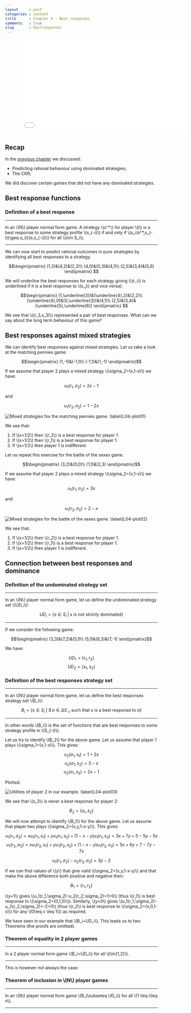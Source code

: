 ```yaml
---
layout     : post
categories : content
title      : Chapter 4 - Best responses
comments   : true
slug       : bestresponses
---
```


<div class="video">
    <figure>
    <iframe width="560" height="315" src="//www.youtube.com/embed/BQhIkE5oQhk" frameborder="0" allowfullscreen></iframe>
    </figure>
</div>

## Recap

In the [previous chapter]({{site.baseurl}}/Content/Chapter_03-Dominance) we discussed:

- Predicting rational behaviour using dominated strategies;
- The CKR;

We did discover certain games that did not have any dominated strategies.

## Best response functions

### Definition of a best response

---

In an \\(N\\) player normal form game. A strategy \\(s^\*\\) for player \\(i\\) is a best response to some strategy profile \\(s_{-i}\\) if and only if \\(u_i(s^\*,s\_{-i})\geq u\_{i}(s,s\_{-i})\\) for all \\(s\in S_i\\).

---

We can now start to predict rational outcomes in pure strategies by identifying all best responses to a strategy.

$$\begin{pmatrix}
(1,3)&(4,2)&(2,2)\\
(4,0)&(0,3)&(4,1)\\
(2,5)&(3,4)&(5,6)
\end{pmatrix}
$$

We will underline the best responses for each strategy giving (\\(r_i\\) is underlined if it is a best response to \\(s_j\\) and vice versa):

$$\begin{pmatrix}
(1,\underline{3})&(\underline{4},2)&(2,2)\\
(\underline{4},0)&(0,\underline{3})&(4,1)\\
(2,5)&(3,4)&(\underline{5},\underline{6})
\end{pmatrix}
$$

We see that \\((r_3,s_3)\\) represented a pair of best responses. What can we say about the long term behaviour of this game?

## Best responses against mixed strategies

We can identify best responses against mixed strategies. Let us take a look at the matching pennies game:

$$\begin{pmatrix}
(1,-1)&(-1,1)\\
(-1,1)&(1,-1)
\end{pmatrix}$$

If we assume that player 2 plays a mixed strategy \\(\sigma_2=(x,1-x)\\) we have:

$$u_1(r_1,\sigma_2)=2x-1$$

and

$$u_1(r_2,\sigma_2)=1-2x$$

![Mixed strategies fox the matching pennies game. \label{L04-plot01}]({{site.baseurl}}/Content/plots/L04-plot01.png)

We see that:

1. If \\(x<1/2\\) then \\(r_2\\) is a best response for player 1.
2. If \\(x>1/2\\) then \\(r_1\\) is a best response for player 1.
3. If \\(x=1/2\\) then player 1 is indifferent.

Let us repeat this exercise for the battle of the sexes game.

$$\begin{pmatrix}
(3,2)&(0,0)\\
(1,1)&(2,3)
\end{pmatrix}$$

If we assume that player 2 plays a mixed strategy \\(\sigma_2=(x,1-x)\\) we have:

$$u_1(r_1,\sigma_2)=3x$$

and

$$u_1(r_2,\sigma_2)=2-x$$

![Mixed strategies for the battle of the sexes game. \label{L04-plot02}]({{site.baseurl}}/Content/plots/L04-plot02.png)

We see that:

1. If \\(x<1/2\\) then \\(r_2\\) is a best response for player 1.
2. If \\(x>1/2\\) then \\(r_1\\) is a best response for player 1.
3. If \\(x=1/2\\) then player 1 is indifferent.

## Connection between best responses and dominance

### Definition of the undominated strategy set

---

In an \\(N\\) player normal form game, let us define the undominated strategy set \\(UD_i\\):

$$UD_i=\{s\in S_i\;|\; \text{s is not strictly dominated}\}$$

---

If we consider the following game:

$$\begin{pmatrix}
(3,3)&(7,2)&(5,1)\\
(5,1)&(6,3)&(7,-1)
\end{pmatrix}$$

We have:

$$UD_1=\{r_1,r_2\}$$
$$UD_2=\{s_1,s_2\}$$

### Definition of the best responses strategy set

---

In an \\(N\\) player normal form game, let us define the best responses strategy set \\(B_i\\):

$$B_i=\{s\in S_i\;|\; \exists\;\sigma\in\Delta S_{-i}\text{ such that }s \text{ is a best response to }\sigma\}$$

---

In other words \\(B_i\\) is the set of functions that are best responses to some strategy profile in \\(S_{-i}\\).

Let us try to identify \\(B_2\\) for the above game. Let us assume that player 1 plays \\(\sigma_1=(x,1-x)\\). This gives:

$$u_2(\sigma_1,s_1)=1+2x$$
$$u_2(\sigma_1,s_2)=3-x$$
$$u_2(\sigma_1,s_3)=2x-1$$

Plotted:

![Utilities of player 2 in our example. \label{L04-plot03}]({{site.baseurl}}/Content/plots/L04-plot03.png)

We see that \\(s_3\\) is never a best response for player 2:

$$B_2=\{s_1,s_2\}$$

We will now attempt to identify \\(B_1\\) for the above game. Let us assume that player two plays \\(\sigma_2=(x,y,1-x-y)\\). This gives:

$$u_1(r_1,\sigma_2)=xu_1(r_1,s_1)+yu_1(r_1,s_2)+(1-x-y)u_1(r_1,s_3)=3x+7y+5-5y-5x$$
$$u_1(r_2,\sigma_2)=xu_1(r_2,s_1)+yu_1(r_2,s_2)+(1-x-y)u_1(r_2,s_3)=5x+6y+7-7y-7x$$

$$u_1(r_1,\sigma_2)-u_2(r_2,\sigma_2)=3y - 2$$

If we can find values of \\(y\\) that give valid \\(\sigma_2=(x,y,1-x-y)\\) and that make the above difference both positive and negative then:

$$B_1=\{r_1,r_2\}$$

\\(y=1\\) gives \\(u_1(r_1,\sigma_2)-u_2(r_2,\sigma_2)=1>0\\) (thus \\(r_1\\) is best response to \\(\sigma_2=(0,1,0)\\)).
Similarly, \\(y=0\\) gives \\(u_1(r_1,\sigma_2)-u_2(r_2,\sigma_2)=-2<0\\) (thus \\(r_2\\) is best response to \\(\sigma_2=(x,0,1-x)\\) for any \\(0\leq x \leq 1\\)) as required.

We have seen in our example that \\(B_i=UD_i\\). This leads us to two Theorems (the proofs are omitted).

### Theorem of equality in 2 player games

---

In a 2 player normal form game \\(B_i=UD_i\\) for all \\(i\in\{1,2\}\\).

---

This is however not always the case:

### Theorem of inclusion in \\(N\\) player games

---

In an \\(N\\) player normal form game \\(B_i\subseteq UD_i\\) for all \\(1 \leq i\leq n\\).

---
